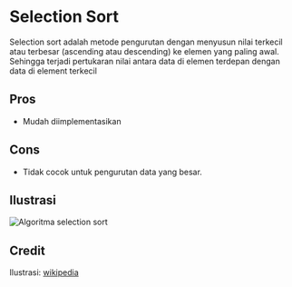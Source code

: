 # Selection Sort
Selection sort adalah metode pengurutan dengan menyusun nilai terkecil atau terbesar (ascending atau descending) ke elemen yang paling awal. Sehingga terjadi pertukaran nilai antara data di elemen terdepan dengan data di element terkecil


## Pros

- Mudah diimplementasikan

## Cons

- Tidak cocok untuk pengurutan data yang besar.

## Ilustrasi
![Algoritma selection sort](https://upload.wikimedia.org/wikipedia/commons/9/94/Selection-Sort-Animation.gif)

## Credit
Ilustrasi: [wikipedia](https://wikipedia.org)